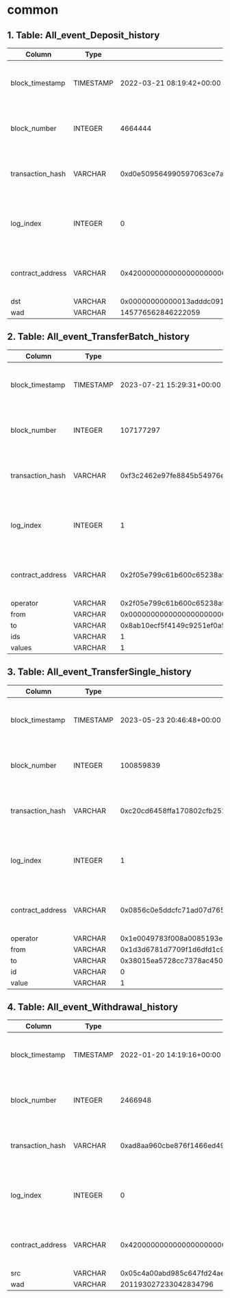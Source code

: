 # common

## 1. Table: All\_event\_Deposit\_history

| Column            | Type      | Example                                                            | Description                                                  |
| ----------------- | --------- | ------------------------------------------------------------------ | ------------------------------------------------------------ |
| block\_timestamp  | TIMESTAMP | 2022-03-21 08:19:42+00:00                                          | Timestamp of the block where this event was emitted          |
| block\_number     | INTEGER   | 4664444                                                            | The block number where this event was emitted                |
| transaction\_hash | VARCHAR   | 0xd0e509564990597063ce7a40370c7cf97e4ff9c032e50fb982c6328075634dbe | Hash of the transactions in which this event was emitted     |
| log\_index        | INTEGER   | 0                                                                  | Integer of the log index position in the block of this event |
| contract\_address | VARCHAR   | 0x4200000000000000000000000000000000000006                         | Address of the contract that produced the log                |
| dst               | VARCHAR   | 0x00000000000013adddc0919642d45f5d9df09502                         |                                                              |
| wad               | VARCHAR   | 145776562846222059                                                 |                                                              |

## 2. Table: All\_event\_TransferBatch\_history

| Column            | Type      | Example                                                            | Description                                                  |
| ----------------- | --------- | ------------------------------------------------------------------ | ------------------------------------------------------------ |
| block\_timestamp  | TIMESTAMP | 2023-07-21 15:29:31+00:00                                          | Timestamp of the block where this event was emitted          |
| block\_number     | INTEGER   | 107177297                                                          | The block number where this event was emitted                |
| transaction\_hash | VARCHAR   | 0xf3c2462e97fe8845b54976e705a3673e6e7218e337b4e6caed4302da530db104 | Hash of the transactions in which this event was emitted     |
| log\_index        | INTEGER   | 1                                                                  | Integer of the log index position in the block of this event |
| contract\_address | VARCHAR   | 0x2f05e799c61b600c65238a9df060caba63db8e78                         | Address of the contract that produced the log                |
| operator          | VARCHAR   | 0x2f05e799c61b600c65238a9df060caba63db8e78                         |                                                              |
| from              | VARCHAR   | 0x0000000000000000000000000000000000000000                         |                                                              |
| to                | VARCHAR   | 0x8ab10ecf5f4149c9251ef0a524db21d0b041ee65                         |                                                              |
| ids               | VARCHAR   | 1                                                                  |                                                              |
| values            | VARCHAR   | 1                                                                  |                                                              |

## 3. Table: All\_event\_TransferSingle\_history

| Column            | Type      | Example                                                            | Description                                                  |
| ----------------- | --------- | ------------------------------------------------------------------ | ------------------------------------------------------------ |
| block\_timestamp  | TIMESTAMP | 2023-05-23 20:46:48+00:00                                          | Timestamp of the block where this event was emitted          |
| block\_number     | INTEGER   | 100859839                                                          | The block number where this event was emitted                |
| transaction\_hash | VARCHAR   | 0xc20cd6458ffa170802cfb251cccf85524c9655219bdc5966a1ff12a9992d72ca | Hash of the transactions in which this event was emitted     |
| log\_index        | INTEGER   | 1                                                                  | Integer of the log index position in the block of this event |
| contract\_address | VARCHAR   | 0x0856c0e5ddcfc71ad07d765ddcabac0eac5b283a                         | Address of the contract that produced the log                |
| operator          | VARCHAR   | 0x1e0049783f008a0085193e00003d00cd54003c71                         |                                                              |
| from              | VARCHAR   | 0x1d3d6781d7709f1d6dfd1c9d9bd1cb46588ee796                         |                                                              |
| to                | VARCHAR   | 0x38015ea5728cc7378ac4501d2f218565919e1843                         |                                                              |
| id                | VARCHAR   | 0                                                                  |                                                              |
| value             | VARCHAR   | 1                                                                  |                                                              |

## 4. Table: All\_event\_Withdrawal\_history

| Column            | Type      | Example                                                            | Description                                                  |
| ----------------- | --------- | ------------------------------------------------------------------ | ------------------------------------------------------------ |
| block\_timestamp  | TIMESTAMP | 2022-01-20 14:19:16+00:00                                          | Timestamp of the block where this event was emitted          |
| block\_number     | INTEGER   | 2466948                                                            | The block number where this event was emitted                |
| transaction\_hash | VARCHAR   | 0xad8aa960cbe876f1466ed49ab17137e36ee0579340983d4112c3fc30f8155f4c | Hash of the transactions in which this event was emitted     |
| log\_index        | INTEGER   | 0                                                                  | Integer of the log index position in the block of this event |
| contract\_address | VARCHAR   | 0x4200000000000000000000000000000000000006                         | Address of the contract that produced the log                |
| src               | VARCHAR   | 0x05c4a00abd985c647fd24ae135310ad7e6a6df6d                         |                                                              |
| wad               | VARCHAR   | 201193027233042834796                                              |                                                              |
